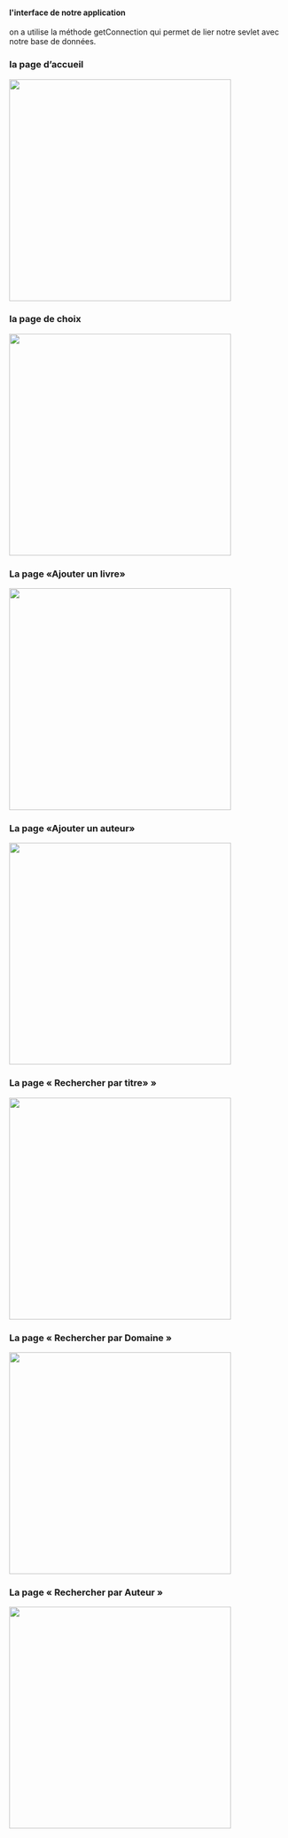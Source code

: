 <h4>l'interface de notre application </h4>
on a utilise la méthode getConnection qui permet de lier notre sevlet avec notre base de données.

<h3>la page d’accueil</h3>
<img src="https://github.com/user-attachments/assets/ad81a161-619e-44f0-a8ad-013fa45ac6cf"  width= "400"/>
<h3> la page de choix</h3>
<img src="https://github.com/user-attachments/assets/ec0ab138-42a7-49e6-88e8-3e7229976de6" width= "400"/>
<h3> La page  «Ajouter un livre» </h3>
<img src="https://github.com/user-attachments/assets/1a578a04-2c46-416c-8805-f8e5529f2d94" width="400"/>

<h3> La page  «Ajouter un auteur» </h3>
<img src="https://github.com/user-attachments/assets/a5ef0a22-7b47-445b-8055-90570ce487d7" width= "400"/>

<h3>La page « Rechercher par titre» »</h3>
<img src="https://github.com/user-attachments/assets/2f3c2e30-c090-44c4-b9ba-fa6836551152" width= "400"/>
<h3> La page « Rechercher par Domaine »</h3>
<img src="https://github.com/user-attachments/assets/1407feea-36d0-4c35-a321-fbf871d8e4c4" width= "400"/>
<h3> La page « Rechercher par Auteur »</h3>
<img src="https://github.com/user-attachments/assets/3dc50dc4-e54c-4d68-ba0a-d65bc19bef46" width= "400"/>
